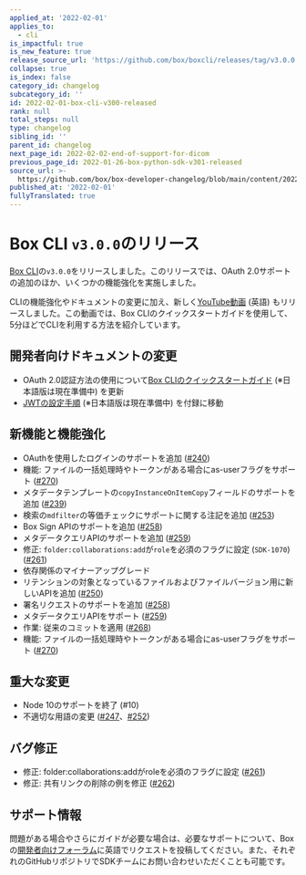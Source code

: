```yaml
---
applied_at: '2022-02-01'
applies_to:
  - cli
is_impactful: true
is_new_feature: true
release_source_url: 'https://github.com/box/boxcli/releases/tag/v3.0.0'
collapse: true
is_index: false
category_id: changelog
subcategory_id: ''
id: 2022-02-01-box-cli-v300-released
rank: null
total_steps: null
type: changelog
sibling_id: ''
parent_id: changelog
next_page_id: 2022-02-02-end-of-support-for-dicom
previous_page_id: 2022-01-26-box-python-sdk-v301-released
source_url: >-
  https://github.com/box/box-developer-changelog/blob/main/content/2022/02-01-box-cli-v300-released.md
published_at: '2022-02-01'
fullyTranslated: true
---
```

# Box CLI `v3.0.0`のリリース

[Box CLI][17]の`v3.0.0`をリリースしました。このリリースでは、OAuth 2.0サポートの追加のほか、いくつかの機能強化を実施しました。

<!-- more -->

CLIの機能強化やドキュメントの変更に加え、新しく[YouTube動画][18] (英語) もリリースしました。この動画では、Box CLIのクイックスタートガイドを使用して、5分ほどでCLIを利用する方法を紹介しています。

## 開発者向けドキュメントの変更

* OAuth 2.0認証方法の使用について[Box CLIのクイックスタートガイド][19] (※日本語版は現在準備中) を更新
* [JWTの設定手順][20] (※日本語版は現在準備中) を付録に移動

## 新機能と機能強化

* OAuthを使用したログインのサポートを追加 ([#240][3])
* 機能: ファイルの一括処理時やトークンがある場合にas-userフラグをサポート ([#270][4])
* メタデータテンプレートの`copyInstanceOnItemCopy`フィールドのサポートを追加 ([#239][5])
* 検索の`mdfilter`の等価チェックにサポートに関する注記を追加 ([#253][6])
* Box Sign APIのサポートを追加 ([#258][7])
* メタデータクエリAPIのサポートを追加 ([#259][8])
* 修正: `folder:collaborations:add`が`role`を必須のフラグに設定 (`SDK-1070`) ([#261][9])
* 依存関係のマイナーアップグレード
* リテンションの対象となっているファイルおよびファイルバージョン用に新しいAPIを追加 ([#250][10])
* 署名リクエストのサポートを追加 ([#258][11])
* メタデータクエリAPIをサポート ([#259][12])
* 作業: 従来のコミットを適用 ([#268][13])
* 機能: ファイルの一括処理時やトークンがある場合にas-userフラグをサポート ([#270][14])

## 重大な変更

* Node 10のサポートを終了 (#10)
* 不適切な用語の変更 ([#247][1]、[#252][2])

## バグ修正

* 修正: folder:collaborations:addがroleを必須のフラグに設定 ([#261][15])
* 修正: 共有リンクの削除の例を修正 ([#262][16])

## サポート情報

問題がある場合やさらにガイドが必要な場合は、必要なサポートについて、Boxの[開発者向けフォーラム][0]に英語でリクエストを投稿してください。また、それぞれのGitHubリポジトリでSDKチームにお問い合わせいただくことも可能です。

[0]: https://support.box.com/hc/en-us/community/topics/360001932973-Platform-and-Developer-Forum

[1]: https://github.com/box/boxcli/issues/247

[2]: https://github.com/box/boxcli/issues/252

[3]: https://github.com/box/boxcli/pull/240

[4]: https://github.com/box/boxcli/pull/270

[5]: https://github.com/box/boxcli/pull/239

[6]: https://github.com/box/boxcli/pull/253

[7]: https://github.com/box/boxcli/pull/258

[8]: https://github.com/box/boxcli/pull/259

[9]: https://github.com/box/boxcli/pull/261

[10]: https://github.com/box/boxcli/issues/250

[11]: https://github.com/box/boxcli/issues/258

[12]: https://github.com/box/boxcli/issues/259

[13]: https://github.com/box/boxcli/issues/268

[14]: https://github.com/box/boxcli/issues/270

[15]: https://github.com/box/boxcli/issues/261

[16]: https://github.com/box/boxcli/issues/262

[17]: https://github.com/box/boxcli/releases

[18]: https://www.youtube.com/watch?v=whxT3Bdx3E0&list=PL0F3BD5B64D6A39F1

[19]: g://tooling/cli/quick-start

[20]: g://tooling/cli/jwt-cli
